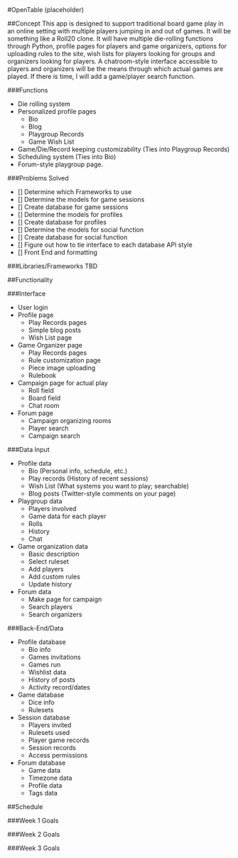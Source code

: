 <!DOCTYPE md>
<md>
#OpenTable (placeholder)

##Concept
This app is designed to support traditional board game play in an online setting with multiple players jumping in and out of games. It will be something like a Roll20 clone. It will have multiple die-rolling functions through Python, profile pages for players and game organizers, options for uploading rules to the site, wish lists for players looking for groups and organizers looking for players. A chatroom-style interface accessible to players and organizers will be the means through which actual games are played. If there is time, I will add a game/player search function.

###Functions
* Die rolling system
* Personalized profile pages
  - Bio
  - Blog
  - Playgroup Records
  - Game Wish List
* Game/Die/Record keeping customizability (Ties into Playgroup Records)
* Scheduling system (Ties into Bio)
* Forum-style playgroup page.

###Problems Solved
- [] Determine which Frameworks to use
- [] Determine the models for game sessions
- [] Create database for game sessions
- [] Determine the models for profiles
- [] Create database for profiles
- [] Determine the models for social function
- [] Create database for social function
- [] Figure out how to tie interface to each database API style
- [] Front End and formatting

###Libraries/Frameworks
TBD

##Functionality

###Interface
* User login
* Profile page
  - Play Records pages
  - Simple blog posts
  - Wish List page
* Game Organizer page
  - Play Records pages
  - Rule customization page
  - Piece image uploading
  - Rulebook
* Campaign page for actual play
  - Roll field
  - Board field
  - Chat room
* Forum page
  - Campaign organizing rooms
  - Player search
  - Campaign search

###Data Input
* Profile data
  - Bio (Personal info, schedule, etc.)
  - Play records (History of recent sessions)
  - Wish List (What systems you want to play; searchable)
  - Blog posts (Twitter-style comments on your page)
* Playgroup data
  - Players involved
  - Game data for each player
  - Rolls
  - History
  - Chat
* Game organization data
  - Basic description
  - Select ruleset
  - Add players
  - Add custom rules
  - Update history
* Forum data
  - Make page for campaign
  - Search players
  - Search organizers

###Back-End/Data
* Profile database
  - Bio info
  - Games invitations
  - Games run
  - Wishlist data
  - History of posts
  - Activity record/dates
* Game database
  - Dice info
  - Rulesets
* Session database
  - Players invited
  - Rulesets used
  - Player game records
  - Session records
  - Access permissions
* Forum database
  - Game data
  - Timezone data
  - Profile data
  - Tags data

##Schedule

###Week 1 Goals

###Week 2 Goals

###Week 3 Goals
</md>
